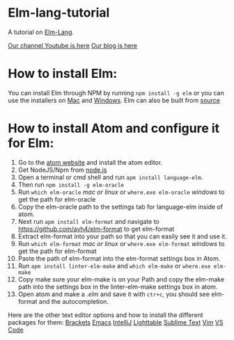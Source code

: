 # Elm-lang-tutorial
A tutorial on [Elm-Lang](http://elm-lang.org/).

[Our channel Youtube is here](https://www.youtube.com/channel/UCYqCZOwHbnPwyjawKfE21wg)
[Our blog is here](http://tensor-programming.com)

# How to install Elm:
You can install Elm through NPM by running `npm install -g elm` or you can use the installers on [Mac](http://install.elm-lang.org/Elm-Platform-0.17.1.pkg) and [Windows](http://install.elm-lang.org/Elm-Platform-0.17.1.exe). Elm can also be built from [source](https://github.com/elm-lang/elm-platform)

# How to install Atom and configure it for Elm:
  1. Go to the [atom website](https://atom.io/) and install the atom editor. 
  2. Get NodeJS/Npm from [node.js](https://nodejs.org/en/) 
  3. Open a terminal or cmd shell and run `apm install language-elm`.
  4. Then run `npm install -g elm-oracle`
  5. Run `which elm-oracle` *mac or linux* or `where.exe elm-oracle` *windows* to get the path for elm-oracle
  6. Copy the elm-oracle path to the settings tab for language-elm inside of atom. 
  7. Next run `apm install elm-format` and navigate to https://github.com/avh4/elm-format to get elm-format
  8. Extract elm-format into your path so that you can easily see it and use it. 
  9. Run `which elm-format` *mac or linux* or `where.exe elm-format` *windows* to get the path for elm-format
  10. Paste the path of elm-format into the elm-format settings box in Atom. 
  11. Run `apm install linter-elm-make` and `which elm-make` or `where.exe elm-make`
  12. Copy make sure your elm-make is on your Path and copy the elm-make path into the settings box in the linter-elm-make settings box in atom.
  13. Open atom and make a *.elm* and save it with `ctr+c`, you should see elm-format and the autocompletion.
  
Here are the other text editor options and how to install the different packages for them:
  [Brackets](https://github.com/lepinay/elm-brackets)
  [Emacs](https://github.com/jcollard/elm-mode)
  [IntelliJ](https://github.com/durkiewicz/elm-plugin)
  [Lighttable](https://github.com/rundis/elm-light)
  [Sublime Text](https://packagecontrol.io/packages/Elm%20Language%20Support)
  [Vim](https://github.com/lambdatoast/elm.vim)
  [VS Code](https://github.com/sbrink/vscode-elm)
